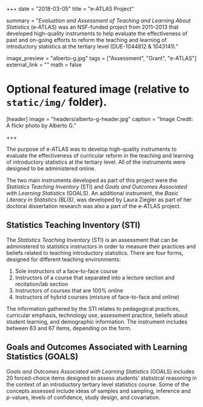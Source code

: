 +++
date = "2018-03-05"
title = "e-ATLAS Project"

summary = "*Evaluation and Assessment of Teaching and Learning About Statistics* (e-ATLAS) was an NSF-funded project from 2011&ndash;2013 that developed high-quality instruments to help evaluate the effectiveness of past and on-going efforts to reform the teaching and learning of introductory statistics at the tertiary level (DUE-1044812 &amp; 1043141)."

image_preview = "alberto-g.jpg"
tags = ["Assessment", "Grant", "e-ATLAS"]
external_link = ""
math = false

# Optional featured image (relative to `static/img/` folder).
[header]
image = "headers/alberto-g-header.jpg"
caption = "Image Credit: A flickr photo by Alberto G."

+++

The purpose of e-ATLAS was to develop high-quality instruments to evaluate the effectiveness of curricular reform in the teaching and learning of introductory statistics at the tertiary level. All of the instruments were designed to be administered online. 

The two main instruments developed as part of this project were the *Statistics Teaching Inventory* (STI) and *Goals and Outcomes Associated with Learning Statistics* (GOALS). An additional instrument, the *Basic Literacy in Statistics (BLIS)*, was developed by Laura Ziegler as part of her doctoral dissertation research was also a part of the e-ATLAS project.

## Statistics Teaching Inventory (STI)

The *Statistics Teaching Inventory* (STI) is an assessment that can be administered to statistics instructors in order to measure their practices and beliefs related to teaching introductory statistics. There are four forms, designed for different teaching environments: 
1. Sole instructors of a face-to-face course
2. Instructors of a course that separated into a lecture section and recitation/lab section
3. Instructors of courses that are 100% online
4. Instructors of hybrid courses (mixture of face-to-face and online)

The information gathered by the STI relates to pedagogical practices, curricular emphasis, technology use, assessment practice, beliefs about student learning, and demographic information. The instrument includes between 63 and 67 items, depending on the form.

## Goals and Outcomes Associated with Learning Statistics (GOALS)

*Goals and Outcomes Associated with Learning Statistics* (GOALS) includes 20 forced-choice items designed to assess students' statistical reasoning in the context of an introductory tertiary level statistics course. Some of the concepts assessed include ideas of samples and sampling, inference and $p$-values, levels of confidence, study design, and covariation.


